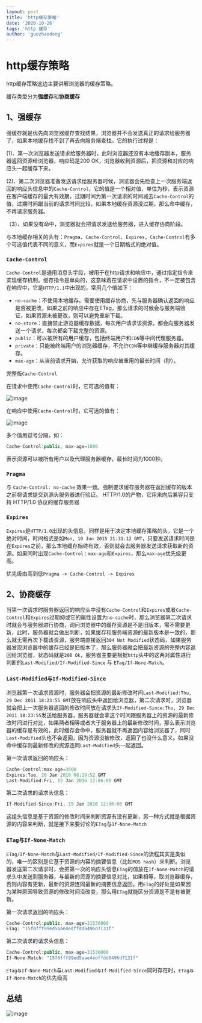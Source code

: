 ```yaml
---
layout: post
title: 'http缓存策略'
date: '2020-10-26'
tags: 'http 缓存'
author: 'guozhaodong'
---
```


# http缓存策略


http缓存策略这边主要讲解浏览器的缓存策略。

缓存类型分为**强缓存**和**协商缓存**

## 1、强缓存

强缓存就是优先向浏览器缓存查找结果，浏览器并不会发送真正的请求给服务器了，如果本地缓存找不到了再去向服务端查找。它的执行过程是：

(1)、第一次浏览器发送请求给服务器时，此时浏览器还没有本地缓存副本，服务器返回资源给浏览器，响应码是200 OK，浏览器收到资源后，把资源和对应的响应头一起缓存下来。

(2)、第二次浏览器准备发送请求给服务器时候，浏览器会先检查上一次服务端返回的响应头信息中的`Cache-Control`，它的值是一个相对值，单位为秒，表示资源在客户端缓存的最大有效期，过期时间为第一次请求的时间减去`Cache-Control`的值，过期时间跟当前的请求时间比较，如果本地缓存资源没过期，那么命中缓存，不再请求服务器。

（3）、如果没有命中，浏览器就会把请求发送给服务器，进入缓存协商阶段。

与本地缓存相关的头有：`Pragma`、`Cache-Control`、`Expires`，`Cache-Control`有多个可选值代表不同的意义，而`Expires`就是一个日期格式的绝对值。



### `Cache-Control`

`Cache-Control`是通用消息头字段，被用于在http请求和响应中，通过指定指令来实现缓存机制。缓存指令是单向的，这意味着在请求中设置的指令，不一定被包含在响应中，它是`HTTP/1.1`中出现的，常用几个值如下：

- `no-cache`：不使用本地缓存。需要使用缓存协商，先与服务器确认返回的响应是否被更改，如果之前的响应中存在ETag，那么请求的时候会与服务端验证，如果资源未被更改，则可以避免重新下载。
- `no-store`：直接禁止游览器缓存数据，每次用户请求该资源，都会向服务器发送一个请求，每次都会下载完整的资源。
- `public`：可以被所有的用户缓存，包括终端用户和`CDN`等中间代理服务器。
- `private`：只能被终端用户的浏览器缓存，不允许`CDN`等中继缓存服务器对其缓存。
- `max-age`：从当前请求开始，允许获取的响应被重用的最长时间（秒）。

完整版`Cache-Control`

在请求中使用`Cache-Control`时，它可选的值有：

![image](/assets/img/http-cache/pic2.png)

在响应中使用`Cache-Control`时，它可选的值有：

![image](/assets/img/http-cache/pic3.png)

多个值用逗号分隔，如：
``` JavaScript
Cache-Control:public, max-age=1000
```
表示资源可以被所有用户以及代理服务器缓存，最长时间为1000秒。

### `Pragma`

与 `Cache-Control: no-cache` 效果一致。强制要求缓存服务器在返回缓存的版本之前将请求提交到源头服务器进行验证。 HTTP/1.0的产物，它用来向后兼容只支持 HTTP/1.0 协议的缓存服务器

### `Expires`

`Expires`是`HTTP/1.0`出现的头信息，同样是用于决定本地缓存策略的头，它是一个绝对时间，时间格式是如`Mon, 10 Jun 2015 21:31:12 GMT`，只要发送请求时间是在`Expires`之前，那么本地缓存始终有效，否则就会去服务器发送请求获取新的资源。如果同时出现`Cache-Control：max-age`和`Expires`，那么`max-age`优先级更高。

优先级由高到低`Pragma -> Cache-Control -> Expires`

## 2、协商缓存

当第一次请求时服务器返回的响应头中没有`Cache-Control`和`Expires`或者`Cache-Control`和`Expires`过期抑或它的属性设置为`no-cache`时，那么浏览器第二次请求时就会与服务器进行协商，询问浏览器中的缓存资源是不是旧版本，需不需要更新，此时，服务器就会做出判断，如果缓存和服务端资源的最新版本是一致的，那么就无需再次下载该资源，服务端直接返回`304 Not Modified`状态码，如果服务器发现浏览器中的缓存已经是旧版本了，那么服务器就会把最新资源的完整内容返回给浏览器，状态码就是`200 Ok`，服务器主要是根据`http`头中的这两对属性进行判断的`Last-Modified/If-Modified-Since` 与 `ETag/If-None-Match`。

### `Last-Modified与If-Modified-Since`

浏览器第一次请求资源时，服务器会把资源的最新修改时间`Last-Modified:Thu, 29 Dec 2011 18:23:55 GMT`放在响应头中返回给浏览器，第二次请求时，浏览器就会把上一次服务器返回的修改时间放在请求头`If-Modified-Since:Thu, 29 Dec 2011 18:23:55`发送给服务器，服务器就会拿这个时间跟服务器上的资源的最新修改时间进行对比，如果两者相等或者大于服务器上的最新修改时间，那么表示浏览器的缓存是有效的，此时缓存会命中，服务器就不再返回内容给浏览器了，同时`Last-Modified`头也不会返回，因为资源没被修改，返回了也没什么意义。如果没命中缓存则最新修改的资源连同`Last-Modified`头一起返回。

第一次请求返回的响应头：

```JavaScript
Cache-Control:max-age=3600
Expires:Tue, 26 Jan 2016 08:28:52 GMT
Last-Modified:Fri, 15 Jan 2016 12:06:06 GMT
```

第二次请求的请求头信息：
```JavaScript
If-Modified-Since:Fri, 15 Jan 2016 12:06:06 GMT
```

这组头信息是基于资源的修改时间来判断资源有没有更新，另一种方式就是根据资源的内容来判断，就是接下来要讨论的`ETag`与`If-None-Match`

### `ETag与If-None-Match`

`ETag/If-None-Match`与`Last-Modified/If-Modified-Since`的流程其实是类似的，唯一的区别是它基于资源的内容的摘要信息（比如`MD5 hash`）来判断。浏览器发送第二次请求时，会把第一次的响应头信息`ETag`的值放在`If-None-Match`的请求头中发送到服务器，与最新的资源的摘要信息对比，如果相等，取浏览器缓存，否则内容有更新，最新的资源连同最新的摘要信息返回。用`ETag`的好处是如果因为某种原因导致资源的修改时间没改变，那么用`ETag`就能区分资源是不是有被更新。

第一次请求返回的响应头：

```JavaScript
Cache-Control:public, max-age=31536000
ETag: "15f0fff99ed5aae4edffdd6496d7131f"
```

第二次请求的请求头信息：

```JavaScript
Cache-Control:public, max-age=31536000
If-None-Match: "15f0fff99ed5aae4edffdd6496d7131f"
```

`ETag与If-None-Match`与`Last-Modified与If-Modified-Since`同时存在时，`ETag与If-None-Match`的优先级高

## 总结

![image](/assets/img/http-cache/pic.jpg)